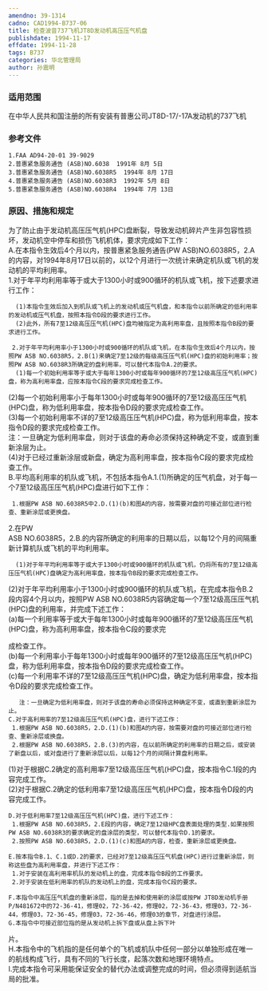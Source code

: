 ```yaml
---
amendno: 39-1314  
cadno: CAD1994-B737-06  
title: 检查波音737飞机JT8D发动机高压压气机盘  
publishdate: 1994-11-17  
effdate: 1994-11-28  
tags: B737  
categories: 华北管理局  
author: 孙震明  
---
```

  
### 适用范围  
在中华人民共和国注册的所有安装有普惠公司JT8D-17/-17A发动机的737飞机  
  
<!--more-->  
### 参考文件  
    1.FAA AD94-20-01 39-9029  
    2.普惠紧急服务通告 (ASB)NO.6038  1991年 8月 5日  
    3.普惠紧急服务通告 (ASB)NO.6038R5  1994年 8月 17日  
    4.普惠紧急服务通告 (ASB)NO.6038R3  1992年 5月 8日  
    5.普惠紧急服务通告 (ASB)NO.6038R4  1994年 7月 13日  
  
### 原因、措施和规定  
为了防止由于发动机高压压气机(HPC)盘断裂，导致发动机碎片产生非包容性损坏，发动机空中停车和损伤飞机机体，要求完成如下工作：  
    A.在本指令生效后4个月以内，按普惠紧急服务通告(PW ASB)NO.6038R5，2.A的内容，对1994年8月17日以前的，以12个月进行一次统计来确定机队或飞机的发动机的平均利用率。  
     1.对于年平均利用率等于或大于1300小时或900循环的机队或飞机，按下述要求进行工作：  
  
      (1)本指令生效后加入到机队或飞机上的发动机或压气机盘，和本指令以前所确定的低利用率的发动机或压气机盘，按照本指令D段的要求进行工作。  
      (2)此外，所有7至12级高压压气机(HPC)盘均被指定为高利用率盘，且按照本指令B段的要求进行工作。  
  
     2.对于年平均利用率小于1300小时或900循环的机队或飞机，在本指令生效后4个月以内，按照PW ASB NO.6038R5，2.B(1)来确定7至12级的每级高压压气机(HPC)盘的初始利用率；按照PW ASB NO.6038R3所确定的盘利用率，可以替代本指令A.2的要求。  
      (1)每一个初始利用率等于或大于每年1300小时或每年900循环的7至12级高压压气机(HPC)盘，称为高利用率盘，应按本指令C段的要求完成检查工作。  
  (2)每一个初始利用率小于每年1300小时或每年900循环的7至12级高压压气机(HPC)盘，称为低利用率盘，按本指令D段的要求完成检查工作。  
      (3)每一个初始利用率不详的7至12级高压压气机(HPC)盘，称为低利用率盘，按本指令D段的要求完成检查工作。  
      注：一旦确定为低利用率盘，则对于该盘的寿命必须保持这种确定不变，或直到重新涂层为止。  
      (4)对于已经过重新涂层或新盘，确定为高利用率盘，按本指令C段的要求完成检查工作。  
    B.平均高利用率的机队或飞机，不包括本指令A.1.(1)所确定的压气机盘，对于每一个7至12级高压压气机(HPC)盘进行如下工作：  
  
     1.根据PW ASB NO.6038R5中2.D.(1)(b)和图A的内容，按需要对盘的可接近部位进行检查、重新涂层或更换盘。  
 2.在PW  
ASB NO.6038R5，2.B.的内容所确定的利用率的日期以后，以每12个月的间隔重新计算机队或飞机的平均利用率。  
  
      (1)对于年平均利用率等于或大于1300小时或900循环的机队或飞机，仍将所有的7至12级高压压气机(HPC)盘确定为高利用率盘，按本指令B段的要求完成检查工作。  
  (2)对于年平均利用率小于1300小时或900循环的机队或飞机，在完成本指令B.2段内容4个月以内，按照PW ASB NO.6038R5内容确定每一个7至12级高压压气机(HPC)盘的利用率，并完成下述工作：  
       (a)每一个利用率等于或大于每年1300小时或每年900循环的7至12级高压压气机(HPC)盘，称为高利用率盘，按本指令C段的要求完  
  
  
成检查工作。  
       (b)每一个利用率小于每年1300小时或每年900循环的7至12级高压压气机(HPC)盘，称为低利用率盘，按本指令D段的要求完成检查工作。  
       (c)每一个利用率不详的7至12级高压压气机(HPC)盘，确定为低利用率盘，按本指令D段的要求完成检查工作。  
  
       注：一旦确定为低利用率盘，则对于该盘的寿命必须保持这种确定不变，或直到重新涂层为止。  
    C.对于高利用率的7至12级高压压气机(HPC)盘，进行下述工作：  
     1.根据PW ASB NO.6038R5，2.D.(1)(b)和图A的内容，按需要对盘的可接近部位进行检查、重新涂层或换盘。  
     2.根据PW ASB NO.6038R5，2.B.(3)的内容，在以前所确定的利用率的日期之后，或安装了新盘以后，或对盘进行了重新涂层以后，以每12个月的间隔计算盘利用率。  
  
  (1)对于根据C.2确定的高利用率7至12级高压压气机(HPC)盘，按本指令C.1段的内容完成工作。  
  (2)对于根据C.2确定的低利用率7至12级高压压气机(HPC)盘，按本指令D段的内容完成工作。  
  
    D.对于低利用率7至12级高压压气机(HPC)盘，进行下述工作：  
     1.根据PW ASB NO.6038R5，2.E段的内容，确定7至12级HPC盘表面处理的类型.如果按照PW ASB NO.6038R3的要求确定的盘涂层的类型，可以替代本指令D.1的要求。  
     2.按照PW ASB NO.6038R5，2.D.(1)(c)和图A的内容，检查，重新涂层或更换盘。  
  
    E.按本指令B.1、C.1或D.2的要求，已经对7至12级高压压气机盘(HPC)进行过重新涂层，则称这些盘为高利用率盘，并进行下述工作：  
     1.对于安装在高利用率机队的发动机上的盘，完成本指令B段的工作要求。  
     2.对于安装在低利用率的机队的发动机上的盘，完成本指令C段的要求。  
  
    F.本指令中高压压气机盘的重新涂层，指的是去掉和使用新的涂层或按PW JT8D发动机手册P/N481672中的72-36-41，修理02，72-36-42，修理02，72-36-43，修理03，72-36-44，修理03，72-36-45，修理03，72-36-46，修理03的章节，对盘进行涂层。  
    G.本指令中可接近部位指的是从发动机上拆下盘或从盘上拆下叶  
  
片。  
    H.本指令中的飞机指的是任何单个的飞机或机队中任何一部分以单独形成在唯一的航线构成飞行，具有不同的飞行长度，起落次数和地理环境特点。  
    I.完成本指令可采用能保证安全的替代办法或调整完成的时间，但必须得到适航当局的批准。  
  
